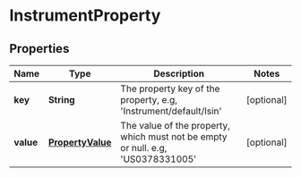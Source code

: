 
# InstrumentProperty

## Properties
Name | Type | Description | Notes
------------ | ------------- | ------------- | -------------
**key** | **String** | The property key of the property, e.g, &#39;Instrument/default/Isin&#39; |  [optional]
**value** | [**PropertyValue**](PropertyValue.md) | The value of the property, which must not be empty or null. e.g, &#39;US0378331005&#39; |  [optional]




